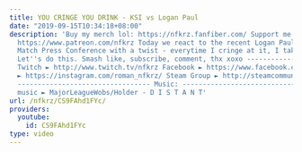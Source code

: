 ```yaml
---
title: YOU CRINGE YOU DRINK - KSI vs Logan Paul
date: "2019-09-15T10:34:18+08:00"
description: 'Buy my merch lol: https://nfkrz.fanfiber.com/ Support me on Patreon:
  https://www.patreon.com/nfkrz Today we react to the recent Logan Paul vs KSI Boxing
  Match Press Conference with a twist - everytime I cringe at it, I take a drink.
  Let''s do this. Smash like, subscribe, comment, thx xoxo ---------------------------------
  Twitch ► http://www.twitch.tv/nfkrz Facebook ► https://www.facebook.com/NFKRZ1 Instagram
  ► https://instagram.com/roman_nfkrz/ Steam Group ► http://steamcommunity.com/groups/nfkrzgroup
  --------------------------------- Music: --------------------------------- Outro
  music ► MajorLeagueWobs/Holder - D I S T A N T'
url: /nfkrz/CS9FAhd1FYc/
providers:
  youtube:
    id: CS9FAhd1FYc
type: video
---
```

